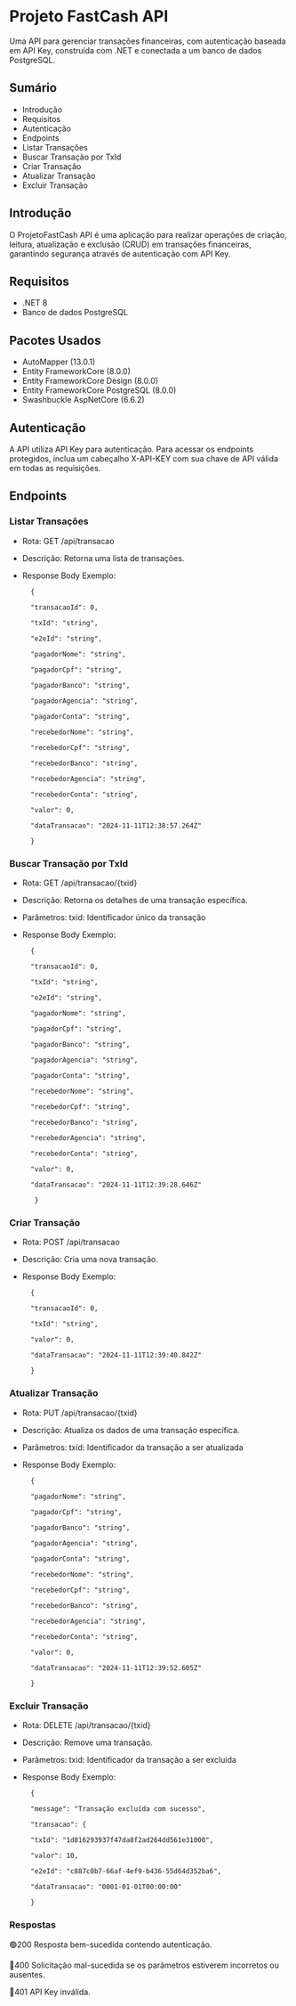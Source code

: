 # Projeto FastCash API

Uma API para gerenciar transações financeiras, com autenticação baseada em API Key, construída com .NET e conectada a um banco de dados PostgreSQL.

## Sumário

* Introdução
* Requisitos
* Autenticação
* Endpoints
* Listar Transações
* Buscar Transação por TxId
* Criar Transação
* Atualizar Transação
* Excluir Transação


## Introdução

O ProjetoFastCash API é uma aplicação para realizar operações de criação, leitura, atualização e exclusão (CRUD) em transações financeiras, garantindo segurança através de autenticação com API Key.

## Requisitos

* .NET 8
* Banco de dados PostgreSQL

## Pacotes Usados

* AutoMapper (13.0.1)
* Entity FrameworkCore (8.0.0)
* Entity FrameworkCore Design (8.0.0)
* Entity FrameworkCore PostgreSQL (8.0.0)
* Swashbuckle AspNetCore (6.6.2)

## Autenticação

A API utiliza API Key para autenticação. Para acessar os endpoints protegidos, inclua um cabeçalho X-API-KEY com sua chave de API válida em todas as requisições.

## Endpoints
### Listar Transações

* Rota: GET /api/transacao
* Descrição: Retorna uma lista de transações.
* Response Body Exemplo:

        {

        "transacaoId": 0,

        "txId": "string",

        "e2eId": "string",

        "pagadorNome": "string",

        "pagadorCpf": "string",

        "pagadorBanco": "string",

        "pagadorAgencia": "string",

        "pagadorConta": "string",

        "recebedorNome": "string",

        "recebedorCpf": "string",

        "recebedorBanco": "string",

        "recebedorAgencia": "string",

        "recebedorConta": "string",

        "valor": 0,

        "dataTransacao": "2024-11-11T12:38:57.264Z"

        }

### Buscar Transação por TxId

* Rota: GET /api/transacao/{txid}
* Descrição: Retorna os detalhes de uma transação específica.
* Parâmetros: txid: Identificador único da transação
* Response Body Exemplo:

        {

        "transacaoId": 0,

        "txId": "string",

        "e2eId": "string",

        "pagadorNome": "string",

        "pagadorCpf": "string",

        "pagadorBanco": "string",

        "pagadorAgencia": "string",

        "pagadorConta": "string",

        "recebedorNome": "string",

        "recebedorCpf": "string",

        "recebedorBanco": "string",

        "recebedorAgencia": "string",

        "recebedorConta": "string",

        "valor": 0,

        "dataTransacao": "2024-11-11T12:39:28.646Z"

         }

### Criar Transação

* Rota: POST /api/transacao
* Descrição: Cria uma nova transação.
* Response Body Exemplo:

        {

        "transacaoId": 0,

        "txId": "string",

        "valor": 0,

        "dataTransacao": "2024-11-11T12:39:40.842Z"

        }

### Atualizar Transação

* Rota: PUT /api/transacao/{txid}
* Descrição: Atualiza os dados de uma transação específica.
* Parâmetros: txid: Identificador da transação a ser atualizada
* Response Body Exemplo:

    
        {

        "pagadorNome": "string",

        "pagadorCpf": "string",

        "pagadorBanco": "string",

        "pagadorAgencia": "string",

        "pagadorConta": "string",

        "recebedorNome": "string",

        "recebedorCpf": "string",

        "recebedorBanco": "string",

        "recebedorAgencia": "string",

        "recebedorConta": "string",

        "valor": 0,

        "dataTransacao": "2024-11-11T12:39:52.605Z"

        }

### Excluir Transação

* Rota: DELETE /api/transacao/{txid}
* Descrição: Remove uma transação.
* Parâmetros: txid: Identificador da transação a ser excluída
* Response Body Exemplo:

        {

        "message": "Transação excluída com sucesso",

        "transacao": {

        "txId": "1d816293937f47da8f2ad264dd561e31000",

        "valor": 10,

        "e2eId": "c887c0b7-66af-4ef9-b436-55d64d352ba6",

        "dataTransacao": "0001-01-01T00:00:00"

        }

### Respostas


🟢200
Resposta bem-sucedida contendo autenticação.

🔴400
Solicitação mal-sucedida se os parâmetros estiverem incorretos ou ausentes.

🔴401
API Key inválida.
